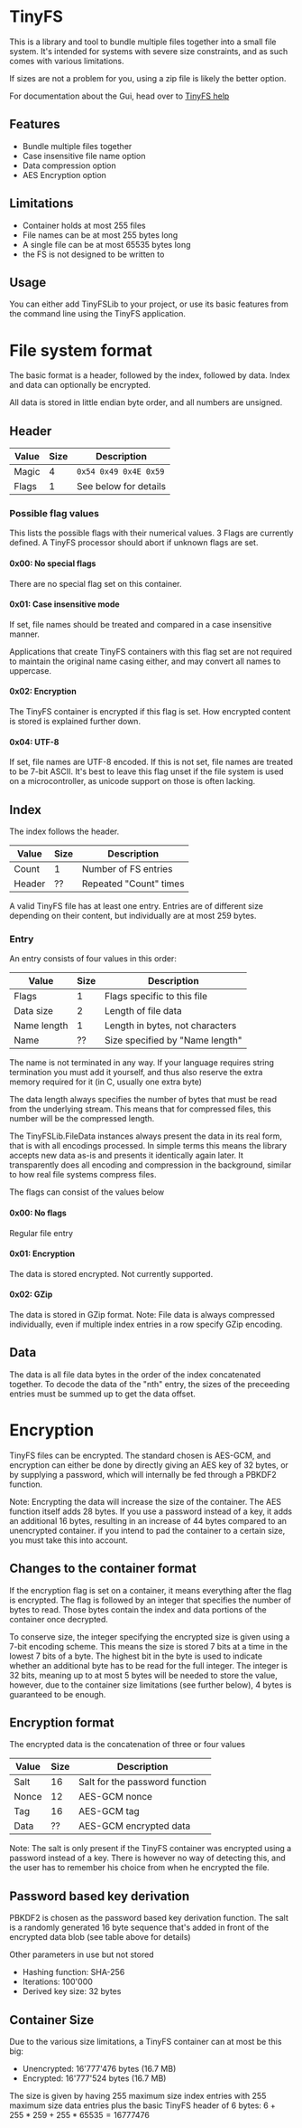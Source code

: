 # TinyFS

This is a library and tool to bundle multiple files together into a small file system.
It's intended for systems with severe size constraints,
and as such comes with various limitations.

If sizes are not a problem for you, using a zip file is likely the better option.

For documentation about the Gui,
head over to [TinyFS help](https://help.ayra.ch/tinyfs)

## Features

- Bundle multiple files together
- Case insensitive file name option
- Data compression option
- AES Encryption option

## Limitations

- Container holds at most 255 files
- File names can be at most 255 bytes long
- A single file can be at most 65535 bytes long
- the FS is not designed to be written to

## Usage

You can either add TinyFSLib to your project,
or use its basic features from the command line using the TinyFS application.

# File system format

The basic format is a header, followed by the index, followed by data.
Index and data can optionally be encrypted.

All data is stored in little endian byte order, and all numbers are unsigned.

## Header

| Value | Size | Description           |
|-------|------|-----------------------|
| Magic | 4    | `0x54 0x49 0x4E 0x59` |
| Flags | 1    | See below for details |

### Possible flag values

This lists the possible flags with their numerical values.
3 Flags are currently defined.
A TinyFS processor should abort if unknown flags are set.

#### 0x00: No special flags

There are no special flag set on this container.

#### 0x01: Case insensitive mode

If set, file names should be treated and compared in a case insensitive manner.

Applications that create TinyFS containers with this flag set
are not required to maintain the original name casing either,
and may convert all names to uppercase.

#### 0x02: Encryption

The TinyFS container is encrypted if this flag is set.
How encrypted content is stored is explained further down.

#### 0x04: UTF-8

If set, file names are UTF-8 encoded.
If this is not set, file names are treated to be 7-bit ASCII.
It's best to leave this flag unset if the file system is used on a microcontroller,
as unicode support on those is often lacking.

## Index

The index follows the header.

| Value  | Size | Description            |
|--------|------|------------------------|
| Count  | 1    | Number of FS entries   |
| Header | ??   | Repeated "Count" times |

A valid TinyFS file has at least one entry.
Entries are of different size depending on their content,
but individually are at most 259 bytes.

### Entry

An entry consists of four values in this order:

| Value       | Size | Description                     |
|-------------|------|---------------------------------|
| Flags       | 1    | Flags specific to this file     |
| Data size   | 2    | Length of file data             |
| Name length | 1    | Length in bytes, not characters |
| Name        | ??   | Size specified by "Name length" |

The name is not terminated in any way.
If your language requires string termination you must add it yourself,
and thus also reserve the extra memory required for it (in C, usually one extra byte)

The data length always specifies the number of bytes that must be read from the underlying stream.
This means that for compressed files, this number will be the compressed length.

The TinyFSLib.FileData instances always present the data in its real form,
that is with all encodings processed.
In simple terms this means the library accepts new data as-is and presents it identically again later.
It transparently does all encoding and compression in the background,
similar to how real file systems compress files.

The flags can consist of the values below

#### 0x00: No flags

Regular file entry

#### 0x01: Encryption

The data is stored encrypted.
Not currently supported.

#### 0x02: GZip

The data is stored in GZip format.
Note: File data is always compressed individually,
even if multiple index entries in a row specify GZip encoding.

## Data

The data is all file data bytes in the order of the index concatenated together.
To decode the data of the "nth" entry, the sizes of the preceeding entries must be summed up to get the data offset.

# Encryption

TinyFS files can be encrypted.
The standard chosen is AES-GCM, and encryption can either be done by directly giving an AES key of 32 bytes,
or by supplying a password, which will internally be fed through a PBKDF2 function.

Note: Encrypting the data will increase the size of the container.
The AES function itself adds 28 bytes.
If you use a password instead of a key, it adds an additional 16 bytes,
resulting in an increase of 44 bytes compared to an unencrypted container.
if you intend to pad the container to a certain size, you must take this into account.

## Changes to the container format

If the encryption flag is set on a container, it means everything after the flag is encrypted.
The flag is followed by an integer that specifies the number of bytes to read.
Those bytes contain the index and data portions of the container once decrypted.

To conserve size, the integer specifying the encrypted size is given using a 7-bit encoding scheme.
This means the size is stored 7 bits at a time in the lowest 7 bits of a byte.
The highest bit in the byte is used to indicate whether an additional byte has to be read for the full integer.
The integer is 32 bits, meaning up to at most 5 bytes will be needed to store the value,
however, due to the container size limitations (see further below), 4 bytes is guaranteed to be enough.

## Encryption format

The encrypted data is the concatenation of three or four values

| Value       | Size | Description                     |
|-------------|------|---------------------------------|
| Salt        | 16   | Salt for the password function  |
| Nonce       | 12   | AES-GCM nonce                   |
| Tag         | 16   | AES-GCM tag                     |
| Data        | ??   | AES-GCM encrypted data          |

Note: The salt is only present if the TinyFS container was encrypted using a password instead of a key.
There is however no way of detecting this,
and the user has to remember his choice from when he encrypted the file.

## Password based key derivation

PBKDF2 is chosen as the password based key derivation function.
The salt is a randomly generated 16 byte sequence that's added in front of the encrypted data blob
(see table above for details)

Other parameters in use but not stored

- Hashing function: SHA-256
- Iterations: 100'000
- Derived key size: 32 bytes

## Container Size

Due to the various size limitations, a TinyFS container can at most be this big:

- Unencrypted: 16'777'476 bytes (16.7 MB)
- Encrypted: 16'777'524 bytes (16.7 MB)

The size is given by having 255 maximum size index entries with 255 maximum size data entries
plus the basic TinyFS header of 6 bytes: $6 + 255 * 259 + 255 * 65535 = 16777476$
